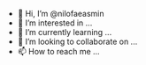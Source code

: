 - 👋 Hi, I’m @nilofaeasmin
- 👀 I’m interested in ...
- 🌱 I’m currently learning ...
- 💞️ I’m looking to collaborate on ...
- 📫 How to reach me ...

<!---
nilofaeasmin/nilofaeasmin is a ✨ special ✨ repository because its `README.md` (this file) appears on your GitHub profile.
You can click the Preview link to take a look at your changes.
--->
